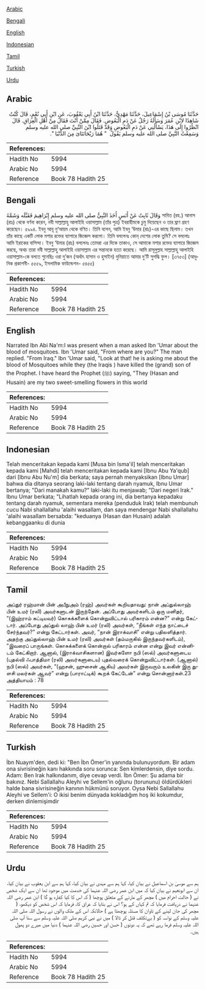 [Arabic](#arabic)

[Bengali](#bengali)

[English](#english)

[Indonesian](#indonesian)

[Tamil](#tamil)

[Turkish](#turkish)

[Urdu](#urdu)

## Arabic


<div dir="rtl" lang="ar" style={{fontSize:'larger',backgroundColor:'#f8f9fa',padding:20}}>
حَدَّثَنَا مُوسَى بْنُ إِسْمَاعِيلَ، حَدَّثَنَا مَهْدِيٌّ، حَدَّثَنَا ابْنُ أَبِي يَعْقُوبَ، عَنِ ابْنِ أَبِي نُعْمٍ، قَالَ كُنْتُ شَاهِدًا لاِبْنِ عُمَرَ وَسَأَلَهُ رَجُلٌ عَنْ دَمِ الْبَعُوضِ‏.‏ فَقَالَ مِمَّنْ أَنْتَ فَقَالَ مِنْ أَهْلِ الْعِرَاقِ‏.‏ قَالَ انْظُرُوا إِلَى هَذَا، يَسْأَلُنِي عَنْ دَمِ الْبَعُوضِ وَقَدْ قَتَلُوا ابْنَ النَّبِيِّ صلى الله عليه وسلم وَسَمِعْتُ النَّبِيَّ صلى الله عليه وسلم يَقُولُ ‏ "‏ هُمَا رَيْحَانَتَاىَ مِنَ الدُّنْيَا ‏"‏‏.‏
</div>
<div style={{backgroundColor:'#f8f9fa',padding:20, marginBottom: 10}}><table> <thead> <tr> <th>References:</th> <th></th> </tr> </thead> <tbody><tr><td>Hadith No</td><td>5994</td></tr><tr><td>Arabic No</td><td>5994</td></tr><tr><td>Reference</td><td>Book 78 Hadith 25</td></tr></tbody></table></div>

## Bengali


<div dir="ltr" lang="bn" style={{fontSize:'larger',backgroundColor:'#f8f9fa',padding:20}}>
وَقَالَ ثَابِتٌ عَنْ أَنَسٍ أَخَذَ النَّبِيُّ صلى الله عليه وسلم إِبْرَاهِيمَ فَقَبَّلَه وَشَمَّهُ সাবিত (রহ.) আনাস (রাঃ) থেকে বর্ণনা করেন, নবী সাল্লাল্লাহু আলাইহি ওয়াসাল্লাম (তাঁর পুত্র) ইবরাহীমকে চুমু দিয়েছেন ও তার ঘ্রাণ গ্রহণ করেছেন। ৫৯৯৪. ইবনু আবূ নু‘আয়ম থেকে বণিত। তিনি বলেন, আমি ইবনু ‘উমার (রাঃ)-এর কাছে ছিলাম। তখন তাঁর কাছে একটি লোক মশার রক্তের ব্যাপারে জিজ্ঞেস করলো। তিনি বললেনঃ কোন্ দেশের লোক তুমি? সে বললোঃ আমি ইরাকের বাসিন্দা। ইবনু ‘উমার (রাঃ) বললেনঃ তোমরা এর দিকে তাকাও, সে আমাকে মশার রক্তের ব্যাপারে জিজ্ঞেস করছে, অথচ তারা নবী সাল্লাল্লাহু আলাইহি ওয়াসাল্লাম এর সন্তানকে হত্যা করেছে। আমি রাসূলুল্লাহ সাল্লাল্লাহু আলাইহি ওয়াসাল্লাম-কে বলতে শুনেছিঃ ওরা দু’জন (অর্থাৎ হাসান ও হুসাইন) দুনিয়াতে আমার দু’টি সুগদ্ধি ফুল। [৩৭৫৩] (আধুনিক প্রকাশনী- ৫৫৫৯, ইসলামিক ফাউন্ডেশন- ৫৪৫৫)
</div>
<div style={{backgroundColor:'#f8f9fa',padding:20, marginBottom: 10}}><table> <thead> <tr> <th>References:</th> <th></th> </tr> </thead> <tbody><tr><td>Hadith No</td><td>5994</td></tr><tr><td>Arabic No</td><td>5994</td></tr><tr><td>Reference</td><td>Book 78 Hadith 25</td></tr></tbody></table></div>

## English


<div dir="ltr" lang="en" style={{fontSize:'larger',backgroundColor:'#f8f9fa',padding:20}}>
Narrated Ibn Abi Na'm:I was present when a man asked Ibn 'Umar about the blood of mosquitoes. Ibn 'Umar said, "From where are you?" The man replied. "From Iraq." Ibn 'Umar said, "Look at that! he is asking me about the blood of Mosquitoes while they (the Iraqis ) have killed the (grand) son of the Prophet. I have heard the Prophet (ﷺ) saying, "They (Hasan and Husain) are my two sweet-smelling flowers in this world
</div>
<div style={{backgroundColor:'#f8f9fa',padding:20, marginBottom: 10}}><table> <thead> <tr> <th>References:</th> <th></th> </tr> </thead> <tbody><tr><td>Hadith No</td><td>5994</td></tr><tr><td>Arabic No</td><td>5994</td></tr><tr><td>Reference</td><td>Book 78 Hadith 25</td></tr></tbody></table></div>

## Indonesian


<div dir="ltr" lang="id" style={{fontSize:'larger',backgroundColor:'#f8f9fa',padding:20}}>
Telah menceritakan kepada kami [Musa bin Isma'il] telah menceritakan kepada kami [Mahdi] telah menceritakan kepada kami [Ibnu Abu Ya'qub] dari [Ibnu Abu Nu'm] dia berkata; saya pernah menyaksikan [Ibnu Umar] bahwa dia ditanya seorang laki-laki tentang darah nyamuk, Ibnu Umar bertanya; "Dari manakah kamu?" laki-laki itu menjawab; "Dari negeri Irak." Ibnu Umar berkata; "Lihatlah kepada orang ini, dia bertanya kepadaku tentang darah nyamuk, sementara mereka (penduduk Irak) telah membunuh cucu Nabi shallallahu 'alaihi wasallam, dan saya mendengar Nabi shallallahu 'alaihi wasallam bersabda: "keduanya (Hasan dan Husain) adalah kebanggaanku di dunia
</div>
<div style={{backgroundColor:'#f8f9fa',padding:20, marginBottom: 10}}><table> <thead> <tr> <th>References:</th> <th></th> </tr> </thead> <tbody><tr><td>Hadith No</td><td>5994</td></tr><tr><td>Arabic No</td><td>5994</td></tr><tr><td>Reference</td><td>Book 78 Hadith 25</td></tr></tbody></table></div>

## Tamil


<div dir="ltr" lang="ta" style={{fontSize:'larger',backgroundColor:'#f8f9fa',padding:20}}>
அப்துர் ரஹ்மான் பின் அபீநுஅம் (ரஹ்) அவர்கள் கூறியதாவது: நான் அப்துல்லாஹ் பின் உமர் (ரலி) அவர்களுடன் இருந்தேன். அப்போது அவர்களிடம் ஒரு மனிதர், “(இஹ்ராம் கட்டியவர்) கொசுக்களைக் கொன்றுவிட்டால் பரிகாரம் என்ன?” என்று கேட்டார். அப்போது அப்துல் லாஹ் பின் உமர் (ரலி) அவர்கள், “நீங்கள் எந்த நாட்டைச் சேர்ந்தவர்?” என்று கேட்டார்கள். அவர், “நான் இராக்வாசி” என்று பதிலளித்தார். அதற்கு அப்துல்லாஹ் பின் உமர் (ரலி) அவர்கள் (தம்மருகில் இருந்தவர்களிடம்), “இவரைப் பாருங்கள். கொசுக்களைக் கொன்றால் பரிகாரம் என்ன என்று இவர் என்னிடம் கேட்கிறார். ஆனால், (இராக்வாசிகளான) இவர்களோ நபி (ஸல்) அவர்களுடைய (புதல்வி ஃபாத்திமா (ரலி) அவர்களுடைய) புதல்வரைக் கொன்றுவிட்டார்கள். (ஆனால்) நபி (ஸல்) அவர்கள், “(ஹசன், ஹுசைன் ஆகிய) அவர்கள் இருவரும் உலகின் இரு துளசி மலர்கள் ஆவர்” என்று (பாராட்டிக்) கூறக் கேட்டேன்” என்று சொன்னார்கள்.23 அத்தியாயம் : 78
</div>
<div style={{backgroundColor:'#f8f9fa',padding:20, marginBottom: 10}}><table> <thead> <tr> <th>References:</th> <th></th> </tr> </thead> <tbody><tr><td>Hadith No</td><td>5994</td></tr><tr><td>Arabic No</td><td>5994</td></tr><tr><td>Reference</td><td>Book 78 Hadith 25</td></tr></tbody></table></div>

## Turkish


<div dir="ltr" lang="tr" style={{fontSize:'larger',backgroundColor:'#f8f9fa',padding:20}}>
İbn Nuaym'den, dedi ki: "Ben İbn Ömer'in yanında bulunuyordum. Bir adam ona sivrisineğin kanı hakkında soru sorunca: Sen kimlerdensin, diye sordu. Adam: Ben Irak halkındanım, diye cevap verdi. İbn Ömer: Şu adama bir bakınız. Nebi Sallallahu Aleyhi ve Sellem'in oğlunu (torununu) öldürdükleri halde bana sivrisineğin kanının hükmünü soruyor. Oysa Nebi Sallallahu Aleyhi ve Sellem'i: O ikisi benim dünyada kokladığım hoş iki kokumdur, derken dinlemişimdir
</div>
<div style={{backgroundColor:'#f8f9fa',padding:20, marginBottom: 10}}><table> <thead> <tr> <th>References:</th> <th></th> </tr> </thead> <tbody><tr><td>Hadith No</td><td>5994</td></tr><tr><td>Arabic No</td><td>5994</td></tr><tr><td>Reference</td><td>Book 78 Hadith 25</td></tr></tbody></table></div>

## Urdu


<div dir="rtl" lang="ur" style={{fontSize:'larger',backgroundColor:'#f8f9fa',padding:20}}>
ہم سے موسیٰ بن اسماعیل نے بیان کیا، کہا ہم سے مہدی نے بیان کیا، کہا ہم سے ابن یعقوب نے بیان کیا، ان سے ابونعیم نے بیان کیا کہ میں ابن عمر رضی اللہ عنہما کی خدمت میں موجود تھا ان سے ایک شخص نے ( حالت احرام میں ) مچھر کے مارنے کے متعلق پوچھا ( کہ اس کا کیا کفارہ ہو گا ) ابن عمر رضی اللہ عنہما نے دریافت فرمایا کہ تم کہاں کے ہو؟ اس نے بتایا کہ عراق کا، فرمایا کہ اس شخص کو دیکھو، ( مچھر کی جان لینے کے تاوان کا مسئلہ پوچھتا ہے ) حالانکہ اس کے ملک والوں نے رسول اللہ صلی اللہ علیہ وسلم کے نواسہ کو ( بےتکلف قتل کر ڈالا ) میں نے نبی کریم صلی اللہ علیہ وسلم سے سنا آپ صلی اللہ علیہ وسلم فرما رہے تھے کہ یہ دونوں ( حسن اور حسین رضی اللہ عنہما ) دنیا میں میرے دو پھول ہیں۔
</div>
<div style={{backgroundColor:'#f8f9fa',padding:20, marginBottom: 10}}><table> <thead> <tr> <th>References:</th> <th></th> </tr> </thead> <tbody><tr><td>Hadith No</td><td>5994</td></tr><tr><td>Arabic No</td><td>5994</td></tr><tr><td>Reference</td><td>Book 78 Hadith 25</td></tr></tbody></table></div>